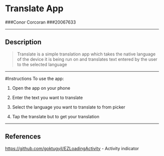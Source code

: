 # Translate App
###Conor Corcoran
###20067633

----
## Description

> Translate is a simple translation app which takes the native language of the device it is being run on and translates text entered by the user to the selected language

----
#Instructions
To use the app:

 1) Open the app on your phone

 2) Enter the text you want to translate

 3) Select the language you want to translate to from picker

 4) Tap the translate but to get your translation

----
## References

https://github.com/goktugyil/EZLoadingActivity - Activity indicator


